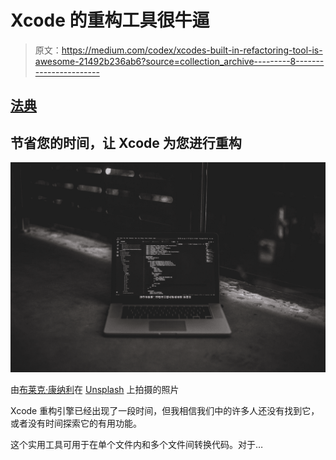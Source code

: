 # Xcode 的重构工具很牛逼

> 原文：<https://medium.com/codex/xcodes-built-in-refactoring-tool-is-awesome-21492b236ab6?source=collection_archive---------8----------------------->

## [法典](http://medium.com/codex)

## 节省您的时间，让 Xcode 为您进行重构

![](img/365a47a2fddf510d7744666f598e2315.png)

由[布莱克·康纳利](https://unsplash.com/@blakeconnally?utm_source=medium&utm_medium=referral)在 [Unsplash](https://unsplash.com?utm_source=medium&utm_medium=referral) 上拍摄的照片

Xcode 重构引擎已经出现了一段时间，但我相信我们中的许多人还没有找到它，或者没有时间探索它的有用功能。

这个实用工具可用于在单个文件内和多个文件间转换代码。对于…